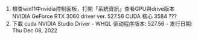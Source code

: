 1. 檢查win11中nvidia控制面板，打開「系統資訊」查看GPU與drive版本
	NVIDIA GeForce RTX 3060
	driver ver. 527.56
	CUDA 核心 3584 ???
2. 下載 cuda
	NVIDIA Studio Driver - WHQL 驱动程序版本: 527.56 - 发行日期: Thu Dec 08, 2022